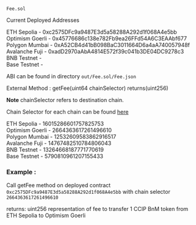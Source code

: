 `Fee.sol`

Current Deployed Addresses 

ETH Sepolia - 0xc2575DFc9a9487E3d5a58288A292d1f068A4e5bb      
Optimism Goerli - 0x45776686c138e782Fb9ea26FFd54A6C3EAAbf677  
Polygon Mumbai - 0xA52CB4d41bB098BaC3011664D6a4aA740057948f  
Avalanche Fuji - 0xadD2970aAbA4814E572f39c041b3DE04DC9278c3     
BNB Testnet -  
Base Testnet -  

ABI can be found in directory `out/Fee.sol/Fee.json`

External Method : getFee(uint64 chainSelector) returns(uint256)

**Note** chainSelector refers to destination chain.

Chain Selector for each chain can be found [here](https://docs.chain.link/ccip/supported-networks/testnet)

ETH Sepolia - 16015286601757825753  
Optimism Goerli - 2664363617261496610  
Polygon Mumbai - 12532609583862916517  
Avalanche Fuji - 14767482510784806043     
BNB Testnet - 13264668187771770619  
Base Testnet - 5790810961207155433  


### Example :
Call getFee method on deployed contract `0xc2575DFc9a9487E3d5a58288A292d1f068A4e5bb`
with chain selector `2664363617261496610`

returns: uint256 representation of fee to transfer 1 CCIP BnM token from ETH Sepolia to Optimism Goerli

